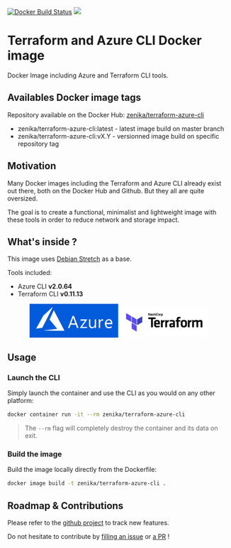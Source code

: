 [![Docker Build Status](https://img.shields.io/docker/build/zenika/terraform-azure-cli.svg)](https://hub.docker.com/r/zenika/terraform-azure-cli/)
[![](https://images.microbadger.com/badges/image/zenika/terraform-azure-cli.svg)](https://microbadger.com/images/zenika/terraform-azure-cli)

# Terraform and Azure CLI Docker image
Docker Image including Azure and Terraform CLI tools.

## Availables Docker image tags
Repository available on the Docker Hub: [zenika/terraform-azure-cli](https://hub.docker.com/r/zenika/terraform-azure-cli)
* zenika/terraform-azure-cli:latest - latest image build on master branch
* zenika/terraform-azure-cli:vX.Y - versionned image build on specific repository tag

## Motivation
Many Docker images including the Terraform and Azure CLI already exist out there, both on the Docker Hub and Github.
But they all are quite oversized.

The goal is to create a functional, minimalist and lightweight image with these tools in order to reduce network and storage impact.

## What's inside ?
This image uses [Debian Stretch](https://hub.docker.com/_/debian) as a base.

Tools included:

* Azure CLI **v2.0.64**
* Terraform CLI **v0.11.13**

<p align="center">
  <a href="https://azure.microsoft.com"><img width="200" src="resources/azure-logo.png"></a>
  <a href="https://www.terraform.io/"><img width="200" src="resources/terraform-logo.png"></a>
</p>

## Usage

### Launch the CLI
Simply launch the container and use the CLI as you would on any other platform:
```bash
docker container run -it --rm zenika/terraform-azure-cli
```

> The `--rm` flag will completely destroy the container and its data on exit.

### Build the image
Build the image locally directly from the Dockerfile:
```bash
docker image build -t zenika/terraform-azure-cli .
```

## Roadmap & Contributions
Please refer to the [github project](https://github.com/Zenika/terraform-azure-cli/projects/1) to track new features.

Do not hesitate to contribute by [filling an issue](https://github.com/Zenika/terraform-azure-cli/issues) or [a PR](https://github.com/Zenika/terraform-azure-cli/pulls) !
